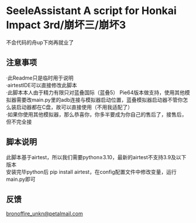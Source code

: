 # SeeleAssistant A script for Honkai Impact 3rd/崩坏三/崩坏3
不会代码的舟up下岗再就业了  
## 注意事项
·此Readme只是临时用于说明  
·airtestIDE可以直接修改此脚本  
·此脚本本人由于精力有限只对蓝叠国际（蓝叠5） Pie64版本做支持，使用其他模拟器需要改main.py里的adb连接与模拟器启动位置，蓝叠模拟器启动器不管你怎么装启动器都在C盘，故可以直接使用（不用我适配了）  
·如果你使用其他模拟器，那么恭喜你，你多半要成为你自己的售后了，接售后，但不完全接
## 脚本说明
此脚本基于airtest，所以我们需要python≥3.10，最新的airtest不支持3.9及以下版本  
安装完毕python后 pip install airtest，在config配置文件中修改变量，运行main.py即可  
## 反馈
bronoffire_unkn@petalmail.com
